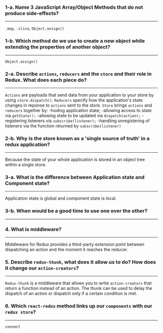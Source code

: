 ### 1-a. Name 3 JavaScript Array/Object Methods that do not produce side-effects?
----------------------------------------------------------------------------------
`.map`, `.slice`, `Object.assign()`

### 1-b. Which method do we use to create a new object while extending the properties of another object?
---------------------------------------------------------------------------------------------------------
`Object.assign()`

### 2-a. Describe `actions`, `reducers` and the `store` and their role in Redux. What does each piece do? 
----------------------------------------------------------------------------------------------------------
`Actions` are payloads that send data from your application to your store by using `store.dispatch()`.
`Reducers` specify how the application's state changes in reponse to `actions` sent to the store.
`Store` brings `actions` and `reducers` together by:
	-hoding application state;
	-allowing access to state via `getState();`
	-allowing state to be updated via `dispatch(action);`
	-registering listeners via `subscribe(listener);`
	-handling unregistering of listeners via the function returned by `subscribe(listener)`

### 2-b. Why is the store known as a 'single source of truth' in a redux application?
---------------------------------------------------------------------------------------
Because the state of your whole application is stored in an object tree within a single store.

### 3-a. What is the difference between Application state and Component state?
-------------------------------------------------------------------------------
Application state is global and component state is local.

### 3-b. When would be a good time to use one over the other?
--------------------------------------------------------------


### 4. What is middleware?
---------------------------
Middleware for Redux provides a third-party extension point between dispatching an action and the moment it reaches the reducer.

### 5. Describe `redux-thunk`, what does it allow us to do? How does it change our `action-creators`?
-------------------------------------------------------------------------------
`Redux-thunk` is a middleware that allows you to write `action-creators` that return a function instead of an action. The thunk can be used to delay the dispatch of an action or dispatch only if a certain condition is met.

### 6. Which `react-redux` method links up our `components` with our `redux store`?
------------------------------------------------------------------------------------
`connect`
